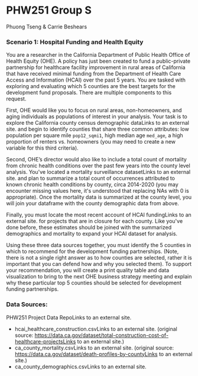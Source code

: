 # PHW251 Group S
Phuong Tseng & Carrie Beshears

### Scenario 1: Hospital Funding and Health Equity
You are a researcher in the California Department of Public Health Office of Health Equity (OHE).  A policy has just been created to fund a public-private partnership for healthcare facility improvement in rural areas of California that have received minimal funding from the Department of Health Care Access and Information (HCAI) over the past 5 years. You are tasked with exploring and evaluating which 5 counties are the best targets for the development fund proposals. There are multiple components to this request.

First, OHE would like you to focus on rural areas, non-homeowners, and aging individuals as populations of interest in your analysis. Your task is to explore the California county census demographic dataLinks to an external site. and begin to identify counties that share three common attributes: low population per square mile `pop12_sqmi1`, high median age `med_age`, a high proportion of renters vs. homeowners (you may need to create a new variable for this third criteria). 

Second, OHE’s director would also like to include a total count of mortality from chronic health conditions over the past few years into the county level analysis. You've located a mortality surveillance datasetLinks to an external site. and plan to summarize a total count of occurrences attributed to known chronic health conditions by county, circa 2014-2020 (you may encounter missing values here, it's understood that replacing NAs with 0 is appropriate). Once the mortality data is summarized at the county level, you will join your dataframe with the county demographic data from above.

Finally, you must locate the most recent account of HCAI fundingLinks to an external site. for projects that are in closure for each county. Like you've done before, these estimates should be joined with the summarized demographics and mortality to expand your HCAI dataset for analysis.

Using these three data sources together, you must identify the 5 counties in which to recommend for the development funding partnerships. (Note, there is not a single right answer as to how counties are selected, rather it is important that you can defend how and why you selected them). To support your recommendation, you will create a print quality table and data visualization to bring to the next OHE business strategy meeting and explain why these particular top 5 counties should be selected for development funding partnerships.

### Data Sources:
PHW251 Project Data RepoLinks to an external site.
- hcai_healthcare_construction.csvLinks to an external site. (original source: https://data.ca.gov/dataset/total-construction-cost-of-healthcare-projectsLinks to an external site.)
- ca_county_mortality.csvLinks to an external site. (original source: https://data.ca.gov/dataset/death-profiles-by-countyLinks to an external site.)
- ca_county_demographics.csvLinks to an external site. 
